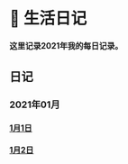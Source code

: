 # :closed_book: 生活日记
#### 这里记录2021年我的每日记录。

## 日记 <Badge text="茶余饭后" type="warning"/> <Badge text="dairy"/>
### 2021年01月
#### [1月1日](/dairy/2021/0101/)

#### [1月2日](/dairy/2021/0102/)